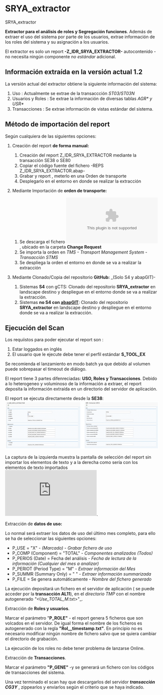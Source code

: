 # SRYA_extractor
SRYA_extractor


**Extractor para el análisis de roles y Segregación funciones**. Además de extraer el uso del sistema por parte de los usuarios, extrae información de los roles del sistema y su asignación a los usuarios. 

El extractor es solo un report **-Z_IDR_SRYA_EXTRACTOR-** autocontenido - no necesita ningún componente _no estándar_ adicional. 

## Información extraída en la versión actual 1.2
La versión actual del extractor obtiene la siguiente información del sistema:

1. Uso : Actualmente se extrae de la transaccción _ST03/ST03N_
2. Usuarios y Roles : Se extrae la información de diversas tablas _AGR* y USR*_
3. Transacciones : Se extrae información de vistas estándar del sistema.  

## Método de importación del report
Según cualquiera de las siguientes opciones: 

1. Creación del report **de forma manual:**

   1. Creación del report Z_IDR_SRYA_EXTRACTOR mediante la transacción SE38 o SE80
   2. Copiar el código fuente del fichero -REPS Z_IDR_SRYA_EXTRACTOR.abap-
   3. Grabar y report , meterlo en una Orden de transporte
   4. Desplegarlo en el entorno en donde se realizar la extracción
  
2. Mediante Importación de **orden de transporte:**

   1. Se descarga el fichero ![901177.S4H.zip](https://github.com/NovisEuforia/SRYA_extractor/blob/master/ChangeRequest/901177.S4H.zip), ubicado en la carpeta **Change Request**
   2. Se importa la orden en _TMS - Transport Management System_ - _Transacción STMS_
   3. Se despliega la orden el entorno en donde se va a realizar la extracción
   
3. Mediante Clonado/Copia del repositorio **GitHub:** _(Solo S4 y abapGIT)-

   1. Sistemas **S4** con gCTS: Clonado del repositorio **SRYA_extractor** en landscape destino y despliegue en el entorno donde se va a realizar la extracción.
   2. Sistemas **no S4 con [abapGIT](https://github.com/larshp/abapGit.git)**: Clonado del repositorio **SRYA_extractor** en landscape destino y despliegue en el entorno donde se va a realizar la extracción.  
   
## Ejecución del Scan

Los requiistos para poder ejecutar el report son :

1. Estar loggados en inglés 
2. El usuario que le ejecute debe tener el perfil estándar **S_TOOL_EX**
  
Se recomienda el lanzamiento en modo batch ya que debido al volumen puede sobrepasar el timeout de diálogo. 
  
  El report tiene 3 partes difenreciadas:  **USO, Roles y Transacciones**. Debido a lo heterogeneo y voluminoso de la información a extraer, el report deposita  la información extraída en un directorio del servidor de aplicación.
  
  El report se ejecuta directamente desde la **SE38**:
![Pantalla de selección](https://github.com/NovisEuforia/SRYA_extractor/blob/master/files/Z_IDR_SRYA_EXTRACTOR_DYNP1000.png)  
  
  
La captura de la izquierda muestra la pantalla de selección del report sin importar los elementos de texto y a la derecha como sería con los elementos de texto importados ![Fichero textos](https://github.com/NovisEuforia/SRYA_extractor/blob/master/objects/PROG/Z_IDR_SRYA_EXTRACTOR/REPT%20Z_IDR_SRYA_EXTRACTOR.asx.xml).

 Extracción de **datos de uso:** 

Lo normal será extraer los datos de uso del último mes completo, para ello se ha de seleccionar las siguientes opciones:

* P_USE                        = "X"                        - _(Marcado) - Grabar fichero de uso_
* P_COMP   (Component)         = "TOTAL"                    - _Componentes analizados (Todos)_
* P_PERIOS (Date)              = Fecha del análisis         - _Fecha de lectura de la información (Cualquier del mes a analizar)_ 
* P_PERIOT (Period Type)       = "M"                        - _Extraer información del Mes_
* P_SUMMR (Summary Only)       = " "                        - _Extraer información summarizada_
* P_FILE                       = Se genera automáticamente  - _Nombre del fichero generado_            


La ejecución depositará un fichero en el servidor de aplicación ( se puede acceder por la **transacción AL11**), en el _directorio TMP_ con el nombre autogenerado _"<Use_TOTAL_M_<fecha>.txt>"_.

 Extracción de **Roles y usuarios**. 

Marcar el parámetro "**P_ROLE"** - el report genera 5 ficheros que son volcados en el servidor. De igual forma el nombre de los ficheros es autogenerado con la regla **"Rol_<Nombre de tabla a volcar>_timestamp.txt"**. En principio no es necesario modificar ningún nombre de fichero salvo que se quiera cambiar el directorio de grabación.

La ejecución de los roles no debe tener problema de lanzarse Online.

 Extracción de **Transacciones**. 

Marcar el parámetro **"P_GENE"** -y se generará un fichero con los códigos de transacciones del sistema.

Una vez terminado el scan hay que descargarlos del servidor _**transacción CG3Y**_ , zippearlos y enviarlos según el criterio que se haya indicado.
